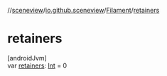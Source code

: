 //[sceneview](../../../index.md)/[io.github.sceneview](../index.md)/[Filament](index.md)/[retainers](retainers.md)

# retainers

[androidJvm]\
var [retainers](retainers.md): [Int](https://kotlinlang.org/api/latest/jvm/stdlib/kotlin/-int/index.html) = 0
